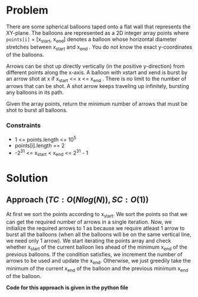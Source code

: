 # Problem
There are some spherical balloons taped onto a flat wall that represents the XY-plane. The balloons are represented as a 2D integer array points where `points[i]` = [x<sub>start</sub>, x<sub>end</sub>] denotes a balloon whose horizontal diameter stretches between x<sub>start</sub> and x<sub>end</sub> . You do not know the exact y-coordinates of the balloons.

Arrows can be shot up directly vertically (in the positive y-direction) from different points along the x-axis. A balloon with xstart and xend is burst by an arrow shot at x if x<sub>start</sub> <= x <= x<sub>end</sub> . There is no limit to the number of arrows that can be shot. A shot arrow keeps traveling up infinitely, bursting any balloons in its path.

Given the array points, return the minimum number of arrows that must be shot to burst all balloons.

### Constraints
- 1 <= points.length <= 10<sup>5</sup>
- points[i].length == 2
- -2<sup>31</sup> <= x<sub>start</sub> < x<sub>end</sub> <= 2<sup>31</sup> - 1

# Solution
## Approach $(TC: O(N log(N)), SC: O(1))$
At first we sort the points according to x<sub>start</sub>. We sort the points so that we can get the required number of arrows in a single iteration. Now, we initialize the required arrows to 1 as because we require atleast 1 arrow to burst all the balloons (when all the balloons will be on the same vertical line, we need only 1 arrow). We start iterating the points array and check whether x<sub>start</sub> of the current balloon lies ahead of the minimum x<sub>end</sub> of the previous balloons. If the condition satisfies, we increment the number of arrows to be used and update the x<sub>end</sub>. Otherwise, we just greedily take the minimum of the current x<sub>end</sub> of the balloon and the previous minimum x<sub>end</sub> of the balloon.

**Code for this approach is given in the python file**